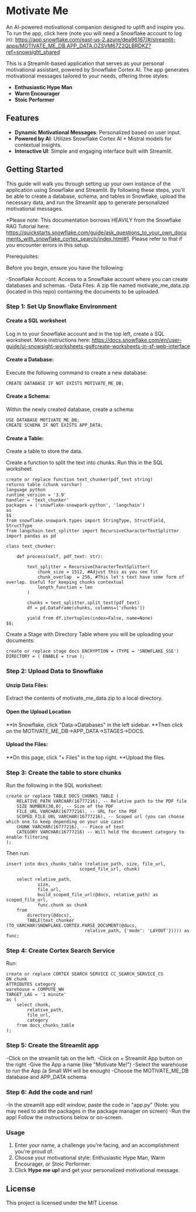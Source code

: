 # Motivate Me
An AI-powered motivational companion designed to uplift and inspire you. To run the app, click here (note you will need a Snowflake account to log in): https://app.snowflake.com/east-us-2.azure/dea96167/#/streamlit-apps/MOTIVATE_ME_DB.APP_DATA.OZSVM67Z2QLBRDKZ?ref=snowsight_shared

This is a Streamlit-based application that serves as your personal motivational assistant, powered by Snowflake Cortex AI. The app generates motivational messages tailored to your needs, offering three styles:

- **Enthusiastic Hype Man**
- **Warm Encourager**
- **Stoic Performer**

## Features

- **Dynamic Motivational Messages**: Personalized based on user input.
- **Powered by AI**: Utilizes Snowflake Cortex AI + Mistral models for contextual insights.
- **Interactive UI**: Simple and engaging interface built with Streamlit.

## Getting Started

This guide will walk you through setting up your own instance of the application using Snowflake and Streamlit. By following these steps, you'll be able to create a database, schema, and tables in Snowflake, upload the necessary data, and run the Streamlit app to generate personalized motivational messages. 

*Please note: This documentation borrows HEAVILY from the Snowflake RAG Tutorial here: https://quickstarts.snowflake.com/guide/ask_questions_to_your_own_documents_with_snowflake_cortex_search/index.html#1. Please refer to that if you encounter errors in this setup.

Prerequisites:

Before you begin, ensure you have the following:

-Snowflake Account: Access to a Snowflake account where you can create databases and schemas.
-Data Files: A zip file named motivate_me_data.zip (located in this repo) containing the documents to be uploaded.

### Step 1: Set Up Snowflake Environment

#### Create a SQL worksheet
Log in to your Snowflake account and in the top left, create a SQL worksheet. More instructions here: https://docs.snowflake.com/en/user-guide/ui-snowsight-worksheets-gs#create-worksheets-in-sf-web-interface

#### Create a Database:

Execute the following command to create a new database:

```CREATE DATABASE IF NOT EXISTS MOTIVATE_ME_DB;```

#### Create a Schema:

Within the newly created database, create a schema:

```
USE DATABASE MOTIVATE_ME_DB;
CREATE SCHEMA IF NOT EXISTS APP_DATA;
```

#### Create a Table:

Create a table to store the data. 

Create a function to split the text into chunks. Run this in the SQL worksheet.

```
create or replace function text_chunker(pdf_text string)
returns table (chunk varchar)
language python
runtime_version = '3.9'
handler = 'text_chunker'
packages = ('snowflake-snowpark-python', 'langchain')
as
$$
from snowflake.snowpark.types import StringType, StructField, StructType
from langchain.text_splitter import RecursiveCharacterTextSplitter
import pandas as pd

class text_chunker:

    def process(self, pdf_text: str):
        
        text_splitter = RecursiveCharacterTextSplitter(
            chunk_size = 1512, #Adjust this as you see fit
            chunk_overlap  = 256, #This let's text have some form of overlap. Useful for keeping chunks contextual
            length_function = len
        )
    
        chunks = text_splitter.split_text(pdf_text)
        df = pd.DataFrame(chunks, columns=['chunks'])
        
        yield from df.itertuples(index=False, name=None)
$$;
```

Create a Stage with Directory Table where you will be uploading your documents:
```
create or replace stage docs ENCRYPTION = (TYPE = 'SNOWFLAKE_SSE') DIRECTORY = ( ENABLE = true );
```

### Step 2: Upload Data to Snowflake

#### Unzip Data Files:

Extract the contents of motivate_me_data.zip to a local directory.

#### Open the Upload Location

**In Snowflake, click "Data->Databases" in the left sidebar. 
**Then click on the MOTIVATE_ME_DB->APP_DATA->STAGES->DOCS. 

#### Upload the Files:

**On this page, click "+ Files" in the top right.
**Upload the files.

### Step 3: Create the table to store chunks
Run the following in the SQL worksheet:
```
create or replace TABLE DOCS_CHUNKS_TABLE ( 
    RELATIVE_PATH VARCHAR(16777216), -- Relative path to the PDF file
    SIZE NUMBER(38,0), -- Size of the PDF
    FILE_URL VARCHAR(16777216), -- URL for the PDF
    SCOPED_FILE_URL VARCHAR(16777216), -- Scoped url (you can choose which one to keep depending on your use case)
    CHUNK VARCHAR(16777216), -- Piece of text
    CATEGORY VARCHAR(16777216) -- Will hold the document category to enable filtering
);
```

Then run:
```
insert into docs_chunks_table (relative_path, size, file_url,
                            scoped_file_url, chunk)

    select relative_path, 
            size,
            file_url, 
            build_scoped_file_url(@docs, relative_path) as scoped_file_url,
            func.chunk as chunk
    from 
        directory(@docs),
        TABLE(text_chunker (TO_VARCHAR(SNOWFLAKE.CORTEX.PARSE_DOCUMENT(@docs, 
                              relative_path, {'mode': 'LAYOUT'})))) as func;
```

### Step 4: Create Cortex Search Service
Run:
```
create or replace CORTEX SEARCH SERVICE CC_SEARCH_SERVICE_CS
ON chunk
ATTRIBUTES category
warehouse = COMPUTE_WH
TARGET_LAG = '1 minute'
as (
    select chunk,
        relative_path,
        file_url,
        category
    from docs_chunks_table
);
```

### Step 5: Create the Streamlit app

-Click on the streamlit tab on the left.
-Click on + Streamlit App button on the right
-Give the App a name (like "Motivate Me!")
-Select the warehouse to run the App (a Small WH will be enough)
-Choose the MOTIVATE_ME_DB database and APP_DATA schema

### Step 6: Add the code and run!

-In the streamlit app edit window, paste the code in "app.py" (Note: you may need to add the packages in the package manager on screen)
-Run the app! Follow the instructions below or on-screen.

### Usage

1. Enter your name, a challenge you're facing, and an accomplishment you're proud of.
2. Choose your motivational style: Enthusiastic Hype Man, Warm Encourager, or Stoic Performer.
3. Click **Hype me up!** and get your personalized motivational message.

## License

This project is licensed under the MIT License.

